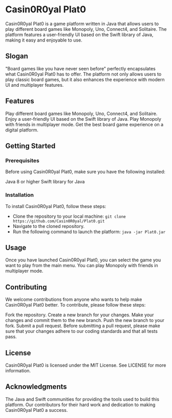 # Casin0R0yal Plat0
Casin0R0yal Plat0 is a game platform written in Java that allows users to play different board games like Monopoly, Uno, Connect4, and Solitaire. The platform features a user-friendly UI based on the Swift library of Java, making it easy and enjoyable to use.

## Slogan
"Board games like you have never seen before" perfectly encapsulates what Casin0R0yal Plat0 has to offer. The platform not only allows users to play classic board games, but it also enhances the experience with modern UI and multiplayer features.

## Features
Play different board games like Monopoly, Uno, Connect4, and Solitaire.
Enjoy a user-friendly UI based on the Swift library of Java.
Play Monopoly with friends in multiplayer mode.
Get the best board game experience on a digital platform.
## Getting Started
### Prerequisites
Before using Casin0R0yal Plat0, make sure you have the following installed:

Java 8 or higher
Swift library for Java
### Installation
To install Casin0R0yal Plat0, follow these steps:

- Clone the repository to your local machine:
``git clone https://github.com/Casin0R0yal/Plat0.git``
- Navigate to the cloned repository.
- Run the following command to launch the platform:
``java -jar Plat0.jar``

## Usage
Once you have launched Casin0R0yal Plat0, you can select the game you want to play from the main menu. You can play Monopoly with friends in multiplayer mode.

## Contributing
We welcome contributions from anyone who wants to help make Casin0R0yal Plat0 better. To contribute, please follow these steps:

Fork the repository.
Create a new branch for your changes.
Make your changes and commit them to the new branch.
Push the new branch to your fork.
Submit a pull request.
Before submitting a pull request, please make sure that your changes adhere to our coding standards and that all tests pass.

## License
Casin0R0yal Plat0 is licensed under the MIT License. See LICENSE for more information.

## Acknowledgments
The Java and Swift communities for providing the tools used to build this platform.
Our contributors for their hard work and dedication to making Casin0R0yal Plat0 a success.
